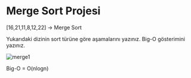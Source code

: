 # Merge Sort Projesi

[16,21,11,8,12,22] -> Merge Sort

Yukarıdaki dizinin sort türüne göre aşamalarını yazınız.
Big-O gösterimini yazınız.

![merge1](https://user-images.githubusercontent.com/80070068/195986407-d63c3a15-43e7-492e-a19f-27c0accbd16c.png)

Big-O = O(nlogn)

